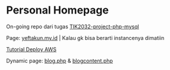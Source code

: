 # Personal Homepage

On-going repo dari tugas [TIK2032-project-php-mysql](https://github.com/yeftakun/TIK2032-project-php-mysql.git)

Page: [yeftakun.my.id](http://yeftakun.my.id) | Kalau gk bisa berarti instancenya dimatiin

<a href="https://youtu.be/QtdbGIvLJKo?si=uFrV_p2AISCH4A52">Tutorial Deploy AWS</a>

Dynamic page: [blog.php](page\blog.php) & [blogcontent.php](page\blog-list\blogcontent.php)
